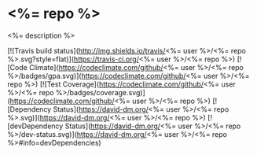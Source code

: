 # <%= repo %>

<%= description %>

[![Travis build status](http://img.shields.io/travis/<%= user %>/<%= repo %>.svg?style=flat)](https://travis-ci.org/<%= user %>/<%= repo %>)
[![Code Climate](https://codeclimate.com/github/<%= user %>/<%= repo %>/badges/gpa.svg)](https://codeclimate.com/github/<%= user %>/<%= repo %>)
[![Test Coverage](https://codeclimate.com/github/<%= user %>/<%= repo %>/badges/coverage.svg)](https://codeclimate.com/github/<%= user %>/<%= repo %>)
[![Dependency Status](https://david-dm.org/<%= user %>/<%= repo %>.svg)](https://david-dm.org/<%= user %>/<%= repo %>)
[![devDependency Status](https://david-dm.org/<%= user %>/<%= repo %>/dev-status.svg)](https://david-dm.org/<%= user %>/<%= repo %>#info=devDependencies)
